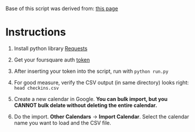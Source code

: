 Base of this script was derived from: [this page](https://gist.github.com/dlo/7177249)

# Instructions
1. Install python library [Requests](http://docs.python-requests.org/en/latest/user/install/)

2. Get your foursquare auth [token](https://developer.foursquare.com/docs/explore)

3. After inserting your token into the script, run with `python run.py`

4. For good measure, verify the CSV output (in same directory) looks right: `head checkins.csv`

5. Create a new calendar in Google. **You can bulk import, but you CANNOT bulk delate without deleting the entire calendar.**

6. Do the import. **Other Calendars** -> **Import Calendar**. Select the calendar name you want to load and the CSV file. 

